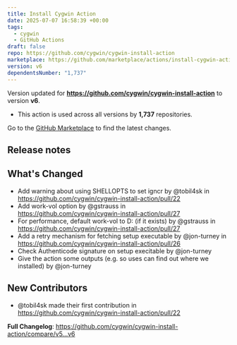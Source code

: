```yaml
---
title: Install Cygwin Action
date: 2025-07-07 16:58:39 +00:00
tags:
  - cygwin
  - GitHub Actions
draft: false
repo: https://github.com/cygwin/cygwin-install-action
marketplace: https://github.com/marketplace/actions/install-cygwin-action
version: v6
dependentsNumber: "1,737"
---
```



Version updated for **https://github.com/cygwin/cygwin-install-action** to version **v6**.
- This action is used across all versions by **1,737** repositories.

Go to the [GitHub Marketplace](https://github.com/marketplace/actions/install-cygwin-action) to find the latest changes.

## Release notes

## What's Changed
* Add warning about using SHELLOPTS to set igncr by @tobil4sk in https://github.com/cygwin/cygwin-install-action/pull/22
* Add work-vol option by @gstrauss in https://github.com/cygwin/cygwin-install-action/pull/27
* For performance, default work-vol to D: (if it exists) by @gstrauss in https://github.com/cygwin/cygwin-install-action/pull/27
* Add a retry mechanism for fetching setup executable by @jon-turney in https://github.com/cygwin/cygwin-install-action/pull/26
* Check Authenticode signature on setup execitable by @jon-turney
* Give the action some outputs (e.g. so uses can find out where we installed) by @jon-turney

## New Contributors
* @tobil4sk made their first contribution in https://github.com/cygwin/cygwin-install-action/pull/22

**Full Changelog**: https://github.com/cygwin/cygwin-install-action/compare/v5...v6
